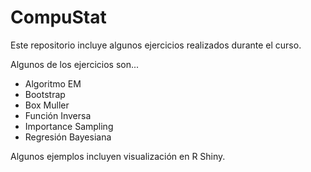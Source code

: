 # CompuStat

Este repositorio incluye algunos ejercicios realizados durante el curso.

Algunos de los ejercicios son...

- Algoritmo EM
- Bootstrap
- Box Muller
- Función Inversa
- Importance Sampling
- Regresión Bayesiana

Algunos ejemplos incluyen visualización en R Shiny.
